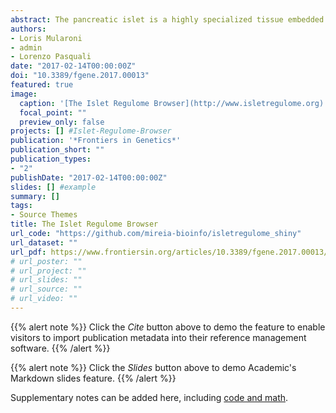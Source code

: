 ```yaml
---
abstract: The pancreatic islet is a highly specialized tissue embedded in the exocrine pancreas whose primary function is that of controlling glucose homeostasis. Thus, understanding the transcriptional control of islet-cell may help to puzzle out the pathogenesis of glucose metabolism disorders. Integrative computational analyses of transcriptomic and epigenomic data allows predicting genomic coordinates of putative regulatory elements across the genome and, decipher tissue-specific functions of the non-coding genome. We herein present the Islet Regulome Browser, a tool that allows fast access and exploration of pancreatic islet epigenomic and transcriptomic data produced by different labs worldwide. The Islet Regulome Browser is now accessible on the internet or may be installed locally. It allows uploading custom tracks as well as providing interactive access to a wealth of information including Genome-Wide Association Studies (GWAS) variants, different classes of regulatory elements, together with enhancer clusters, stretch-enhancers and transcription factor binding sites in pancreatic progenitors and adult human pancreatic islets. Integration and visualization of such data may allow a deeper understanding of the regulatory networks driving tissue-specific transcription and guide the identification of regulatory variants. We believe that such tool will facilitate the access to pancreatic islet public genomic datasets providing a major boost to functional genomics studies in glucose metabolism related traits including diabetes. The Islet Regulome Browser may be accessed at [](www.isletregulome.com).
authors:
- Loris Mularoni
- admin
- Lorenzo Pasquali
date: "2017-02-14T00:00:00Z"
doi: "10.3389/fgene.2017.00013"
featured: true
image:
  caption: '[The Islet Regulome Browser](http://www.isletregulome.org)'
  focal_point: ""
  preview_only: false
projects: [] #Islet-Regulome-Browser
publication: '*Frontiers in Genetics*'
publication_short: ""
publication_types:
- "2"
publishDate: "2017-02-14T00:00:00Z"
slides: [] #example
summary: []
tags:
- Source Themes
title: The Islet Regulome Browser
url_code: "https://github.com/mireia-bioinfo/isletregulome_shiny"
url_dataset: ""
url_pdf: https://www.frontiersin.org/articles/10.3389/fgene.2017.00013/pdf
# url_poster: ""
# url_project: ""
# url_slides: ""
# url_source: ""
# url_video: ""
---
```


{{% alert note %}}
Click the *Cite* button above to demo the feature to enable visitors to import publication metadata into their reference management software.
{{% /alert %}}

{{% alert note %}}
Click the *Slides* button above to demo Academic's Markdown slides feature.
{{% /alert %}}

Supplementary notes can be added here, including [code and math](https://sourcethemes.com/academic/docs/writing-markdown-latex/).
